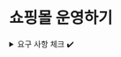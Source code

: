 # 쇼핑몰 운영하기

<details>
<summary>요구 사항 체크 ✔️</summary>
<div markdown="1">

- ✅ 쇼핑몰 개설
    - ✅ 일반 사용자가 사업자 사용자로 전환될 때 **준비중** 상태의 쇼핑몰이 추가된다. 사업자 사용자는 이 쇼핑몰의 주인이 된다.
    - ✅ 쇼핑몰에는 이름, 소개, 분류의 정보를 가지고 있으며, 주인은 자유롭게 수정이 가능하다.
        - ✅ 분류의 종류는 서비스 제작자에 의해 미리 정해진다. (최소 5)
    - ✅ 쇼핑몰의 이름, 소개, 분류가 전부 작성된 상태라면 쇼핑몰을 개설 신청을 할 수 있다.
    - ✅ 관리자는 개설 신청된 쇼핑몰의 목록을 확인할 수 있으며, 정보를 확인후 허가 또는 불허 할 수 있다.
        - ✅ 불허 할 경우 그 이유를 함께 작성해야 한다.
        - ✅ 불허된 이유를 쇼핑몰의 주인이 확인할 수 있어야 한다.
    - ✅ 개설이 허가된 쇼핑몰을 **오픈** 상태가 된다.
    - ✅ 쇼핑몰 주인은 사유를 작성하여 쇼핑몰 폐쇄 요청을 할 수 있다.
        - ✅ 관리자는 쇼핑몰 폐쇄 요청을 확인 후 수락할 수 있다.


- ✅ 쇼핑몰 관리
    - ✅ 쇼핑몰 주인은 쇼핑몰에 상품을 등록할 수 있다.
        - ✅ 필수적인 정보는 상품 이름, 상품 이미지, 상품 설명, 상품 가격, ~~상품 분류, 상품 소분류,~~ 상품 재고가 있다.
        - ✅ ~~상품 분류와 소분류는 쇼핑몰의 주인이 추가하거나, 다른 쇼핑몰 주인이 추가했던 분류를 바탕으로 선택할 수 있다.~~
    - ✅ ~~관리자는 상품 분류 목록을 보고, 유사한 분류를 같은 분류가 될 수 있도록 분류를 수정할 수 있다.~~
        - ✅ ~~쇼핑몰 주인이 취해야 하는 추가적 행동은 없다.~~
    - ✅ 쇼핑몰 주인은 등록한 상품을 수정할 수 있다.
    - ✅ ~~쇼핑몰 주인은 등록한 상품의 할인을 진행할 수 있다.~~
        - ✅ ~~기한과 할인율을 바탕으로, 할인 가격이 자동으로 적용되도록 한다.~~
    - ✅ 쇼핑몰 주인은 등록한 상품을 삭제할 수 있다.


- ✅ 쇼핑몰 조회
    - ✅ 비활성 사용자를 제외한 사용자는 쇼핑몰을 조회할 수 있다.
        - ✅ 조건 없이 조회할 경우, 가장 최근에 거래가 있었던 쇼핑몰 순서로 조회된다.
        - 🔥 이름, 쇼핑몰 분류, ~~등록된 상품 분류, 등록된 상품 소분류~~ 를 조건으로 쇼핑몰을 검색할 수 있다. ~~단, 분류와 소분류는 하나만 선택이 가능하다.~~


- ✅ 쇼핑몰 상품 검색
    - ✅ 비활성 사용자를 제외한 사용자는 쇼핑몰의 상품을 검색할 수 있다.
        - ✅ 이름, ~~상품 분류, 상품 소분류,~~ 가격 범위를 기준으로 상품을 검색할 수 있다. ~~단, 분류와 소분류는 하나만 선택이 가능하다.~~
        - ✅ 조회되는 상품이 등록된 쇼핑몰에 대한 정보가 함께 제공되어야 한다.


- 쇼핑몰 상품 구매
    - 비활성 사용자를 제외한 사용자는 쇼핑몰의 상품을 구매할 수 있다.
        - 상품과 구매 수량을 기준으로 구매 요청을 할 수 있다.
        - 구매 요청 후 사용자는 구매에 필요한 금액을 전달한다고 가정한다.
        - 주인이 전달된 금액을 확인하면 구매 요청을 수락할 수 있다.
        - 구매 요청이 수락되면, 상품 재고가 자동으로 갱신된다. 이후엔 구매 취소가 불가능하다.
        - 구매 요청이 수락되기 전에는 구매 요청을 취소할 수 있다.

</div>
</details>


